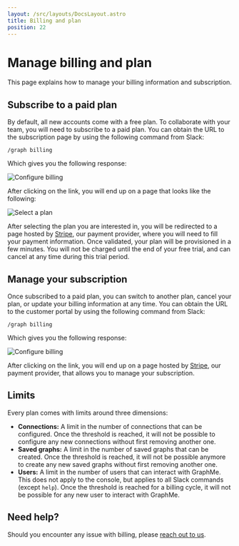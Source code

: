 ```yaml
---
layout: /src/layouts/DocsLayout.astro
title: Billing and plan
position: 22
---
```


# Manage billing and plan

This page explains how to manage your billing information and subscription.

## Subscribe to a paid plan

By default, all new accounts come with a free plan.
To collaborate with your team, you will need to subscribe to a paid plan.
You can obtain the URL to the subscription page by using the following command from Slack:

```
/graph billing
```

Which gives you the following response:

![Configure billing](/images/graph-billing-subscribe.png)

After clicking on the link, you will end up on a page that looks like the following:

![Select a plan](/images/console-subscribe.png)

After selecting the plan you are interested in, you will be redirected to a page hosted by [Stripe](https://stripe.com), our payment provider, where you will need to fill your payment information.
Once validated, your plan will be provisioned in a few minutes.
You will not be charged until the end of your free trial, and can cancel at any time during this trial period.

## Manage your subscription

Once subscribed to a paid plan, you can switch to another plan, cancel your plan, or update your billing information at any time.
You can obtain the URL to the customer portal by using the following command from Slack:

```
/graph billing
```

Which gives you the following response:

![Configure billing](/images/graph-billing-portal.png)

After clicking on the link, you will end up on a page hosted by [Stripe](https://stripe.com), our payment provider, that allows you to manage your subscription.

## Limits

Every plan comes with limits around three dimensions:

* **Connections:** A limit in the number of connections that can be configured.
Once the threshold is reached, it will not be possible to configure any new connections without first removing another one.
* **Saved graphs:** A limit in the number of saved graphs that can be created.
Once the threshold is reached, it will not be possible anymore to create any new saved graphs without first removing another one.
* **Users:** A limit in the number of users that can interact with GraphMe.
This does not apply to the console, but applies to all Slack commands (except `help`).
Once the threshold is reached for a billing cycle, it will not be possible for any new user to interact with GraphMe.

## Need help? 

Should you encounter any issue with billing, please [reach out to us](mailto:hello@graphme.app).